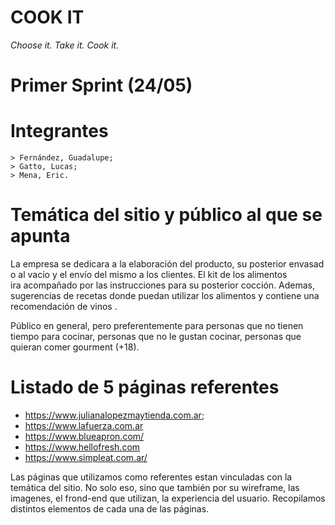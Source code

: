# COOK IT
*Choose it. Take it. Cook it.*


# Primer Sprint (24/05)


# Integrantes
    > Fernández, Guadalupe;
    > Gatto, Lucas;
    > Mena, Eric. 


# Temática del sitio y público al que se apunta

La empresa se dedicara a la elaboración del producto, su posterior envasado al vacío y el envío del mismo a los clientes. El kit de los alimentos ira acompañado por las instrucciones para su posterior cocción. Ademas, sugerencias de recetas donde puedan utilizar los alimentos y contiene una recomendación de vinos .

Público en general, pero preferentemente para personas que no tienen tiempo para cocinar, personas que no le gustan cocinar, personas que quieran comer gourment (+18).

# Listado de 5 páginas referentes 
- https://www.julianalopezmaytienda.com.ar;
- https://www.lafuerza.com.ar
- https://www.blueapron.com/
- https://www.hellofresh.com
- https://www.simpleat.com.ar/

Las páginas que utilizamos como referentes estan vinculadas con la temática del sitio. No solo eso, sino que también por su wireframe, las imagenes, el frond-end que utilizan, la experiencia del usuario. Recopilamos distintos elementos de cada una de las páginas. 
